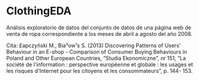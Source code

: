 # ClothingEDA
Análisis exploratorio de datos del conjunto de datos de una página web de venta de ropa correspondiente a los meses de abril a agosto del año 2008. 

Cita: £apczyñski M., Bia³ow¹s S. (2013) Discovering Patterns of Users' Behaviour in an E-shop -  Comparison of Consumer Buying Behaviours in Poland and Other European Countries,  “Studia Ekonomiczne”, nr 151, “La société de l'information : perspective européenne et  globale : les usages et les risques d'Internet pour les citoyens et les consommateurs”, p. 144- 153.
